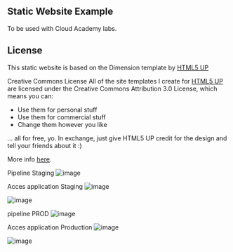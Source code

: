 Static Website Example
----------------------

To be used with Cloud Academy labs.


License
----------------------

This static website is based on the Dimension template by [HTML5 UP](https://html5up.net/)

Creative Commons License
All of the site templates I create for [HTML5 UP](https://html5up.net/) are licensed under the Creative Commons Attribution 3.0 License, which means you can:
 - Use them for personal stuff
 - Use them for commercial stuff
 - Change them however you like


... all for free, yo. In exchange, just give HTML5 UP credit for the design and tell your friends about it :)

More info [here](https://html5up.net/license).

Pipeline Staging
![image](https://user-images.githubusercontent.com/117050560/209450880-17423f7e-dfcf-45e4-9b10-69740f29da94.png)

Acces application Staging
![image](https://user-images.githubusercontent.com/117050560/209450917-3e7dbbf3-e8d5-482e-8c71-9518d297f6d3.png)

![image](https://user-images.githubusercontent.com/117050560/209450932-2767b478-4a69-4e43-8367-a51a39402ccf.png)

pipeline PROD
![image](https://user-images.githubusercontent.com/117050560/209451022-6a580e4e-a945-4efc-8969-9aa337ac2ba4.png)

Acces application Production
![image](https://user-images.githubusercontent.com/117050560/209451042-19fa2337-a115-46ff-a529-255082c6a89d.png)

![image](https://user-images.githubusercontent.com/117050560/209451050-ecc94e8a-0380-4782-ade1-5bd13f2eaa81.png)


